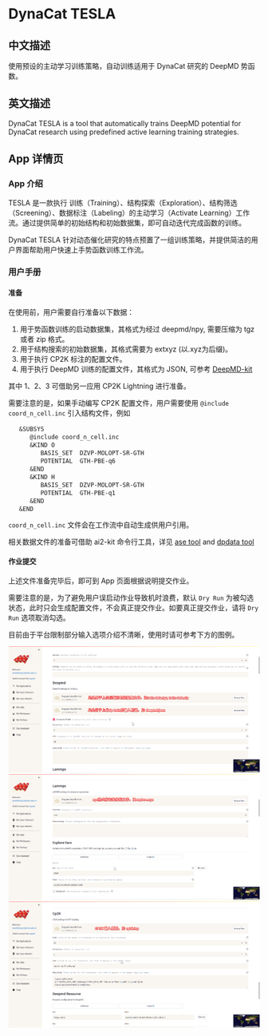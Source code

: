 # DynaCat TESLA

## 中文描述
使用预设的主动学习训练策略，自动训练适用于 DynaCat 研究的 DeepMD 势函数。

## 英文描述
DynaCat TESLA is a tool that automatically trains DeepMD potential for DynaCat research using predefined active learning training strategies.

## App 详情页

### App 介绍
TESLA 是一款执行 训练（Training）、结构探索（Exploration）、结构筛选（Screening）、数据标注（Labeling）的主动学习（Activate Learning）工作流。通过提供简单的初始结构和初始数据集，即可自动迭代完成函数的训练。

DynaCat TESLA 针对动态催化研究的特点预置了一组训练策略，并提供简洁的用户界面帮助用户快速上手势函数训练工作流。

### 用户手册

#### 准备
在使用前，用户需要自行准备以下数据：
1. 用于势函数训练的启动数据集，其格式为经过 deepmd/npy, 需要压缩为 tgz 或者 zip 格式。
2. 用于结构搜索的初始数据集，其格式需要为 extxyz (以.xyz为后缀)。
3. 用于执行 CP2K 标注的配置文件。
4. 用于执行 DeepMD 训练的配置文件，其格式为 JSON, 可参考 [DeepMD-kit](https://docs.deepmodeling.com/projects/deepmd/en/r2/train/index.html)

其中 1、2、3 可借助另一应用 CP2K Lightning 进行准备。

需要注意的是，如果手动编写 CP2K 配置文件，用户需要使用 `@include coord_n_cell.inc` 引入结构文件，例如

```
   &SUBSYS
      @include coord_n_cell.inc
      &KIND O
         BASIS_SET  DZVP-MOLOPT-SR-GTH
         POTENTIAL  GTH-PBE-q6
      &END
      &KIND H
         BASIS_SET  DZVP-MOLOPT-SR-GTH
         POTENTIAL  GTH-PBE-q1
      &END
   &END
```

`coord_n_cell.inc` 文件会在工作流中自动生成供用户引用。

相关数据文件的准备可借助 ai2-kit 命令行工具，详见 [ase tool](https://github.com/chenggroup/ai2-kit/blob/main/doc/manual/ase.md) and [dpdata tool](https://github.com/chenggroup/ai2-kit/blob/main/doc/manual/dpdata.md)


#### 作业提交
上述文件准备完毕后，即可到 App 页面根据说明提交作业。

需要注意的是，为了避免用户误启动作业导致机时浪费，默认 `Dry Run` 为被勾选状态，此时只会生成配置文件，不会真正提交作业。如要真正提交作业，请将 `Dry Run` 选项取消勾选。

目前由于平台限制部分输入选项介绍不清晰，使用时请可参考下方的图例。

![](img/dynacat_tesla_form_1.png)
![](img/dynacat_tesla_form_2.png)
![](img/dynacat_tesla_form_3.png)

